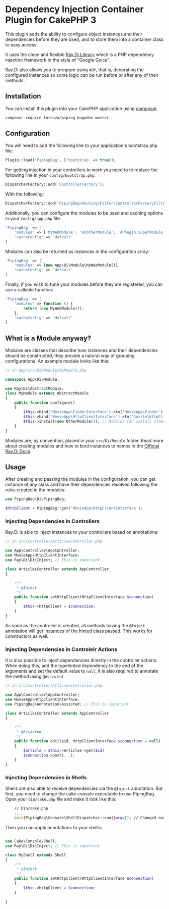 # Dependency Injection Container Plugin for CakePHP 3

This plugin adds the ability to configure object instances and their dependencies before they are used,
and to store them into a container class to easy access.

It uses the clean and flexible [Ray.Di Library](https://github.com/koriym/Ray.Di) which is a PHP dependency
injection framework in the style of "Google Guice".

Ray.Di also allows you to program using `AOP`, that is, decorating the configured instances so some logic
can be run before or after any of their methods.

## Installation

You can install this plugin into your CakePHP application using
[composer](http://getcomposer.org).

```bash
composer require lorenzo/piping-bag=dev-master
```

## Configuration

You will need to add the following line to your application's bootstrap.php file:

```php
Plugin::load('PipingBag', ['bootstrap' => true]);
```

For getting injection in your controllers to work you need to to replace the following line in your
`config/bootstrap.php`:

```php
DispatcherFactory::add('ControllerFactory');
```

With the following:

```php
DispatcherFactory::add('PipingBag\Routing\Filter\ControllerFactoryFilter');
```

Additionally, you can configure the modules to be used and caching options in your `config/app.php` file.

```php
'PipingBag' => [
	'modules' => ['MyWebModule', 'AnotherModule', 'APlugin.SuperModule'],
	'cacheConfig' => 'default'
]
```

Modules can also be returned as instances in the configuration array:

```php
'PipingBag' => [
	'modules' => [new App\Di\Module\MyWebModule()],
	'cacheConfig' => 'default'
]
```

Finally, if you wish to tune your modules before they are registered, you can use a callable function:

```php
'PipingBag' => [
	'modules' => function () {
		return [new MyWebModule()];
	},
	'cacheConfig' => 'default'
]
```

## What is a Module anyway?

Modules are classes that describe how instances and their dependencies should be constructed, they provide a
natural way of grouping configurations. An example module looks like this:

```php
// in app/src/Di/Module/MyModule.php

namespace App\Di\Module;

use Ray\Di\AbstractModule;
class MyModule extends AbstractModule
{
    public function configure()
    {
        $this->bind('MovieApp\FinderInterface')->to('MovieApp\Finder');
		$this->bind('MovieApp\HttpClientInterface')->to('Guzzle\HttpClient');
		$this->install(new OtherModule()); // Modules can install other modules
    }
}
```

Modules are, by convention, placed in your `src/Di/Module` folder. Read more about creating modules and
how to bind instances to names in the [Official Ray.Di Docs](https://github.com/koriym/Ray.Di/tree/develop#getting-stated).

## Usage

After creating and passing the modules in the configuration, you can get instance of any class and have their dependencies
resolved following the rules created in the modules:

```php
use PipingBag\Di\PipingBag;

$httpClient = PipingBag::get('MovieApp\HttpClientInterface');
```

### Injecting Dependencies in Controllers

Ray.Di is able to inject instances to your controllers based on annotations:

```php
// in src/Controller/ArticlesController.php

use App\Controller\AppController;
use MovieApp\HttpClientInterface;
use Ray\Di\Di\Inject; // This is important

class ArticlesController extends AppController
{

    /**
     * @Inject
     */
    public function setHttpClient(HttpClientInterface $connection)
    {
        $this->httpClient = $connection;
    }
}
```

As soon as the controller is created, all methods having the `@Inject` annotation will get
instances of the hinted class passed. This works for constructors as well.

### Injecting Dependencies in Controlelr Actions

It is also possible to inject dependencies directly in the controller actions. When doing this,
add the typehinted dependency to the end of the arguments and set the default value to `null`,
it is also required to annotate the method using `@Assisted`

```php
// in src/Controller/ArticlesController.php

use App\Controller\AppController;
use MovieApp\HttpClientInterface;
use PipingBag\Annotation\Assisted; // This is important

class ArticlesController extends AppController
{

    /**
     * @Assisted
     */
    public function edit($id, HttpClientInterface $connection = null)
    {
        $article = $this->Articles->get($id)
        $connection->post(...);
    }
}
```

### Injecting Dependencies in Shells

Shells are also able to receive dependencies via the `@Inject` annotation. But first, you need
to change the cake console executable to use PipingBag. Open your `bin/cake.php` file and make
it look like this:

```bash
    // bin/cake.php
    ...
    exit(PipingBag\Console\ShellDispatcher::run($argv)); // Changed namespace of ShellDispatcher
```

Then you can apply annotations to your shells:

```php

use Cake\Console\Shell;
use Ray\Di\Di\Inject; // This is important

class MyShell extends Shell
{
    /**
     * @Inject
     */
    public function setHttpClient(HttpClientInterface $connection)
    {
        $this->httpClient = $connection;
    }

}
```
